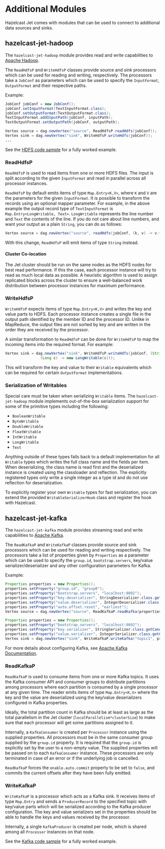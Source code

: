 # Additional Modules

Hazelcast Jet comes with modules that can be used to connect to
additional data sources and sinks.

## hazelcast-jet-hadoop

The `hazelcast-jet-hadoop` module provides read and write capabilities to
[Apache Hadoop](http://hadoop.apache.org/).

 The `ReadHdfsP` and `WriteHdfsP` classes provide source and sink processors
 which can be used for reading and writing, respectively. The processors
 take a `JobConf` as parameters which can be used to specify the
 `InputFormat`, `OutputFormat` and their respective paths.

Example:

```java
JobConf jobConf = new JobConf();
jobConf.setInputFormat(TextInputFormat.class);
jobConf.setOutputFormat(TextOutputFormat.class);
TextInputFormat.addInputPath(jobConf, inputPath);
TextOutputFormat.setOutputPath(jobConf, outputPath);

Vertex source = dag.newVertex("source", ReadHdfsP.readHdfs(jobConf));
Vertex sink = dag.newVertex("sink", WriteHdfsP.writeHdfs(jobConf));
...
```
See the [HDFS code sample](https://github.com/hazelcast/hazelcast-jet-code-samples/tree/master/hadoop)
for a fully worked example.

### ReadHdfsP

`ReadHdfsP` is used to read items from one or more HDFS files. The input
is split according to the given `InputFormat` and read in parallel
across all processor instances.

`ReadHdfsP` by default emits items of type `Map.Entry<K,V>`, where `K`
and `V` are the parameters for the given `InputFormat`. It is possible
to transform the records using an optional mapper parameter. For
example, in the above example the output record type of `TextInputFormat`
is  `Map.Entry<LongWritable, Text>`. `LongWritable` represents the line
number and `Text` the contents of the line. If you do not care about
line numbers, and want your output as a plain `String`, you can do as
follows:

```java
Vertex source = dag.newVertex("source", readHdfs(jobConf, (k, v) -> v.toString()));
```

With this change, `ReadHdfsP` will emit items of type `String` instead.

#### Cluster Co-location

The Jet cluster should be run on the same nodes as the HDFS nodes for
best read performance. If this the case, each processor instance will
try to read as much local data as possible. A heuristic algorithm is
used to assign replicated blocks across the cluster to ensure a
well-balanced work distribution between processor instances for maximum
performance.

### WriteHdfsP

`WriteHdfsP` expects items of type `Map.Entry<K,V>` and writes the key
and value parts to HDFS. Each processor instance creates a single file
in the output path identified by the member ID and the processor ID.
Unlike in MapReduce, the output files are not sorted by key and are
written in the order they are received by the processor.

A similar transformation to `ReadHdfsP` can be
done for `WriteHdfsP` to map the incoming items into the required
format. For example:

```java
Vertex sink = dag.newVertex("sink", WriteHdfsP.writeHdfs(jobConf, (String k) -> new Text(k),
                (Long c) -> new LongWritable(c)));
```

This will transform the key and value to their `Writable` equivalents
which can be required for certain `OutputFormat` implementations.

### Serialization of Writables

Special care must be taken when serializing `Writable` items. The
`hazelcast-jet-hadoop` module implements out-of-the-box serialization support
for some of the primitive types including the following:

* `BooleanWritable`
* `ByteWritable`
* `DoubleWritable`
* `FloatWritable`
* `IntWritable`
* `LongWritable`
* `Text`

Anything outside of these types falls back to a default implementation
for all `Writable` types which writes the full class name and the fields
per item. When deserializing, the class name is read first and the
deserialized instance is created using the classloader and reflection.
The explicitly registered types only write a single integer as a type id
and do not use reflection for deserialization.

To explicitly register your own `Writable` types for fast serialization,
you can extend the provided `WritableSerializerHook` class and register
the hook with Hazelcast.

## hazelcast-jet-kafka

The `hazelcast-jet-kafka` module provides streaming read and write
capabilities to [Apache Kafka](https://kafka.apache.org/).

The `ReadKafkaP` and `WriteKafkaP` classes provide source and sink
processors which can be used for reading and writing respectively. The
processors take a list of properties given by `Properties` as a parameter
which can be used to specify the `group.id`, `bootstrap.servers`,
key/value serializer/deserializer and any other configuration parameters
for Kafka.

Example:

```java
Properties properties = new Properties();
properties.setProperty("group.id", "group0");
properties.setProperty("bootstrap.servers", "localhost:9092");
properties.setProperty("key.deserializer", StringDeserializer.class.getCanonicalName());
properties.setProperty("value.deserializer", IntegerDeserializer.class.getCanonicalName());
properties.setProperty("auto.offset.reset", "earliest");
Vertex source = dag.newVertex("source", ReadKafkaP.readKafka(properties, "topic1", "topic2"));

Properties properties = new Properties();
properties.setProperty("bootstrap.servers", "localhost:9092");
properties.setProperty("key.serializer", StringSerializer.class.getCanonicalName());
properties.setProperty("value.serializer", IntegerSerializer.class.getCanonicalName());
Vertex sink = dag.newVertex("sink", WriteKafkaP.writeKafka("topic1", properties));
```

For more details about configuring Kafka, see [Apache Kafka Documentation](https://kafka.apache.org/documentation/).

### ReadKafkaP

`ReadKafkaP` is used to consume items from one or more Kafka topics. It
uses the Kafka consumer API and consumer groups to distribute partitions
among processors where each partition is consumed by a single processor
at any given time. The reader emits items of type `Map.Entry<K,V>` where
the key and the value are deserialized using the key/value deserializers
configured in Kafka properties.

Ideally, the total partition count in Kafka should be at least as large
as the total parallelism in the Jet cluster
(`localParallelism*clusterSize`) to make sure that each processor will
get some partitions assigned to it.

Internally, a `KafkaConsumer` is created per `Processor` instance using
the supplied properties. All processors must be in the same consumer
group supplied by the `group.id` property. It is required that the
`group.id` is explicitly set by the user to a non-empty value. The
supplied properties will be passed on to each `KafkaConsumer` instance.
These processors are only terminated in case of an error or if the
underlying job is cancelled.

`ReadKafkaP` forces the `enable.auto.commit` property to be set to
`false`, and commits the current offsets after they have been fully
emitted.

### WriteKafkaP

`WriteKafkaP` is a processor which acts as a Kafka sink.  It receives
items of type `Map.Entry` and sends a `ProducerRecord` to the
specified topic with key/value parts which will be serialized according
to the Kafka producer configuration. The key and value serializers set
in the properties should be able to handle the keys and values received
by the processor.

Internally, a single `KafkaProducer` is created per node, which is
shared among all `Processor` instances on that node.

See the [Kafka code sample](https://github.com/hazelcast/hazelcast-jet-code-samples/tree/master/kafka)
for a fully worked example.
